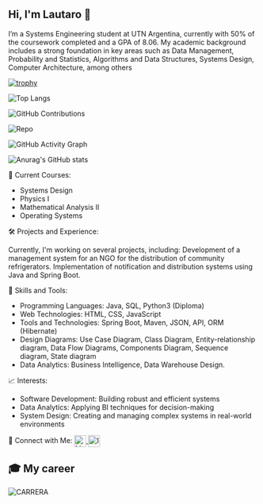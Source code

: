 ## Hi, I'm Lautaro 👋

I’m a Systems Engineering student at UTN Argentina, currently with 50% of the coursework completed and a GPA of 8.06. My academic background includes a strong foundation in key areas such as Data Management, Probability and Statistics, Algorithms and Data Structures, Systems Design, Computer Architecture, among others

[![trophy](https://github-profile-trophy.vercel.app/?username=LautaroRomero21&theme=darkhub&no-frame=true&no-bg=true&margin-w=4)](https://github.com/ryo-ma/github-profile-trophy)

![Top Langs](https://github-readme-stats.vercel.app/api/top-langs/?username=LautaroRomero21&layout=compact&theme=dark)

![GitHub Contributions](https://github-readme-streak-stats.herokuapp.com/?user=LautaroRomero21&theme=dark)

![Repo](https://github-readme-stats.vercel.app/api/pin/?username=LautaroRomero21&repo=your-repo-name&theme=dark)

![GitHub Activity Graph](https://activity-graph.herokuapp.com/graph?username=LautaroRomero21&theme=react-dark)

![Anurag's GitHub stats](https://github-readme-stats.vercel.app/api?username=LautaroRomero21&show_icons=true&hide_title=true&count_private=true&include_all_commits=true&theme=dark)



📖 Current Courses:
- Systems Design
- Physics I
- Mathematical Analysis II
- Operating Systems

🛠️ Projects and Experience:

Currently, I'm working on several projects, including:
Development of a management system for an NGO for the distribution of community refrigerators.
Implementation of notification and distribution systems using Java and Spring Boot.

🧩 Skills and Tools:
- Programming Languages: Java, SQL, Python3 (Diploma)
- Web Technologies: HTML, CSS, JavaScript
- Tools and Technologies: Spring Boot, Maven, JSON, API, ORM (Hibernate)
- Design Diagrams: Use Case Diagram, Class Diagram, Entity-relationship diagram, Data Flow Diagrams, Components Diagram, Sequence diagram, State diagram
- Data Analytics: Business Intelligence, Data Warehouse Design.

📈 Interests:
- Software Development: Building robust and efficient systems
- Data Analytics: Applying BI techniques for decision-making
- System Design: Creating and managing complex systems in real-world environments

🔗 Connect with Me:
<a href="https://www.linkedin.com/in/lautaro-romero-7a31612b8/" target="_blank">
  <img src="https://img.icons8.com/ios-filled/24/ffffff/linkedin.png" alt="LinkedIn" style="vertical-align:middle; width:24px; height:24px;" />
</a>
<a href="https://www.instagram.com/lautaro.romero.21" target="_blank">
  <img src="https://img.icons8.com/ios-filled/24/ffffff/instagram-new.png" alt="Instagram" style="vertical-align:middle; width:24px; height:24px;" />
</a>


## 🎓 My career

![CARRERA](https://github.com/user-attachments/assets/57b320a5-21d4-42bb-9bdc-f15a159a38ca)
